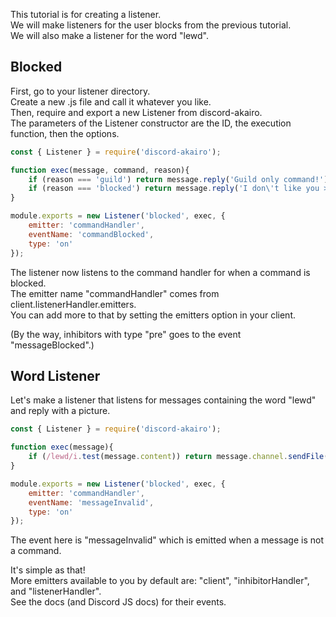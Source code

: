 This tutorial is for creating a listener.  
We will make listeners for the user blocks from the previous tutorial.  
We will also make a listener for the word "lewd".  

## Blocked

First, go to your listener directory.  
Create a new .js file and call it whatever you like.  
Then, require and export a new Listener from discord-akairo.  
The parameters of the Listener constructor are the ID, the execution function, then the options.  

```js
const { Listener } = require('discord-akairo');

function exec(message, command, reason){
    if (reason === 'guild') return message.reply('Guild only command!');
    if (reason === 'blocked') return message.reply('I don\'t like you >:c');
}

module.exports = new Listener('blocked', exec, {
    emitter: 'commandHandler',
    eventName: 'commandBlocked',
    type: 'on'
});
```

The listener now listens to the command handler for when a command is blocked.  
The emitter name "commandHandler" comes from client.listenerHandler.emitters.  
You can add more to that by setting the emitters option in your client.  

(By the way, inhibitors with type "pre" goes to the event "messageBlocked".)  

## Word Listener

Let's make a listener that listens for messages containing the word "lewd" and reply with a picture.  

```js
const { Listener } = require('discord-akairo');

function exec(message){
    if (/lewd/i.test(message.content)) return message.channel.sendFile('-- redacted --');
}

module.exports = new Listener('blocked', exec, {
    emitter: 'commandHandler',
    eventName: 'messageInvalid',
    type: 'on'
});
```

The event here is "messageInvalid" which is emitted when a message is not a command.  

It's simple as that!  
More emitters available to you by default are: "client", "inhibitorHandler", and "listenerHandler".  
See the docs (and Discord JS docs) for their events.  

